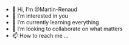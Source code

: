 - 👋 Hi, I’m @Martin-Renaud
- 👀 I’m interested in you
- 🌱 I’m currently learning everything
- 💞️ I’m looking to collaborate on what matters
- 📫 How to reach me ...

<!---
Martin-Renaud/Martin-Renaud is a ✨ special ✨ repository because its `README.md` (this file) appears on your GitHub profile.
You can click the Preview link to take a look at your changes.
--->
